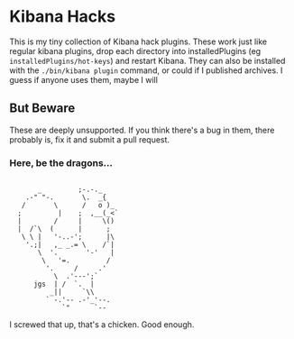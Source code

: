# Kibana Hacks

This is my tiny collection of Kibana hack plugins. These work just like regular kibana plugins, drop each directory into installedPlugins (eg `installedPlugins/hot-keys`) and restart Kibana. They can also be installed with the `./bin/kibana plugin` command, or could if I published archives. I guess if anyone uses them, maybe I will

## But Beware

These are deeply unsupported. If you think there's a bug in them, there probably is, fix it and submit a pull request.

### Here, be the dragons...

```

       _         ;-.-._
    .-" "-.       \.  _{
   /       \      /   o )_
  ;         |    ;  ,__(_<`
  |        /     |     \()
  |  /`\  (      |      ;
   \ \ |   '-..-';      |\
    '.;|   ,_ _.= \    /`|
       \  '.       '-'   |
        \   '=.         /
         '.     /     .'
           \  .'---';`
      jgs  | /  `.  |
          _||     `\\
         ` -.'-- .-'_'--.
             `"      `--
```

I screwed that up, that's a chicken. Good enough.
